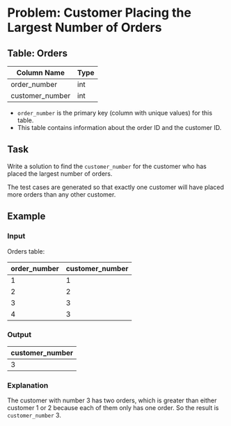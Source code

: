 
# Problem: Customer Placing the Largest Number of Orders

## Table: Orders

| Column Name     | Type |
|-----------------|------|
| order_number    | int  |
| customer_number | int  |

- `order_number` is the primary key (column with unique values) for this table.
- This table contains information about the order ID and the customer ID.

## Task
Write a solution to find the `customer_number` for the customer who has placed the largest number of orders.

The test cases are generated so that exactly one customer will have placed more orders than any other customer.

## Example

### Input
Orders table:

| order_number | customer_number |
|--------------|-----------------|
| 1            | 1               |
| 2            | 2               |
| 3            | 3               |
| 4            | 3               |

### Output
| customer_number |
|-----------------|
| 3               |

### Explanation
The customer with number 3 has two orders, which is greater than either customer 1 or 2 because each of them only has one order. So the result is `customer_number` 3.

